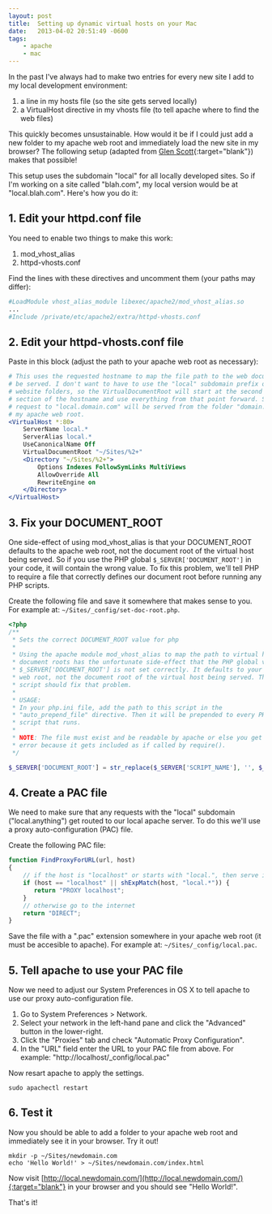 ```yaml
---
layout: post
title:  Setting up dynamic virtual hosts on your Mac
date:   2013-04-02 20:51:49 -0600
tags:
    - apache
    - mac
---
```


In the past I've always had to make two entries for every new site I add to my local development environment:

1. a line in my hosts file (so the site gets served locally)
2. a VirtualHost directive in my vhosts file (to tell apache where to find the web files)

This quickly becomes unsustainable. How would it be if I could just add a new folder to my apache web root and immediately load the new site in my browser? The following setup (adapted from [Glen Scott](http://www.glenscott.co.uk/blog/2012/11/10/simple-development-hosts-on-mac/){:target="blank"}) makes that possible!

This setup uses the subdomain "local" for all locally developed sites. So if I'm working on a site called "blah.com", my local version would be at "local.blah.com". Here's how you do it:

## 1. Edit your httpd.conf file

You need to enable two things to make this work:

1. mod_vhost_alias
2. httpd-vhosts.conf

Find the lines with these directives and uncomment them (your paths may differ):

```apache
#LoadModule vhost_alias_module libexec/apache2/mod_vhost_alias.so
...
#Include /private/etc/apache2/extra/httpd-vhosts.conf
```

## 2. Edit your httpd-vhosts.conf file

Paste in this block (adjust the path to your apache web root as necessary):

```apache
# This uses the requested hostname to map the file path to the web documents to
# be served. I don't want to have to use the "local" subdomain prefix on all my
# website folders, so the VirtualDocumentRoot will start at the second dot-
# section of the hostname and use everything from that point forward. So a
# request to "local.domain.com" will be served from the folder "domain.com" in
# my apache web root.
<VirtualHost *:80>
    ServerName local.*
    ServerAlias local.*
    UseCanonicalName Off
    VirtualDocumentRoot "~/Sites/%2+"
    <Directory "~/Sites/%2+">
        Options Indexes FollowSymLinks MultiViews
        AllowOverride All
        RewriteEngine on
    </Directory>
</VirtualHost>
```

## 3. Fix your DOCUMENT_ROOT

One side-effect of using mod_vhost_alias is that your DOCUMENT_ROOT defaults to the apache web root, not the document root of the virtual host being served. So if you use the PHP global `$_SERVER['DOCUMENT_ROOT']` in your code, it will contain the wrong value. To fix this problem, we'll tell PHP to require a file that correctly defines our document root before running any PHP scripts.

Create the following file and save it somewhere that makes sense to you. For example at: `~/Sites/_config/set-doc-root.php`.

```php
<?php
/**
 * Sets the correct DOCUMENT_ROOT value for php
 *
 * Using the apache module mod_vhost_alias to map the path to virtual host
 * document roots has the unfortunate side-effect that the PHP global variable
 * $_SERVER['DOCUMENT_ROOT'] is not set correctly. It defaults to your apache
 * web root, not the document root of the virtual host being served. This
 * script should fix that problem.
 * 
 * USAGE:
 * In your php.ini file, add the path to this script in the
 * "auto_prepend_file" directive. Then it will be prepended to every PHP
 * script that runs.
 * 
 * NOTE: The file must exist and be readable by apache or else you get a fatal
 * error because it gets included as if called by require().
 */

$_SERVER['DOCUMENT_ROOT'] = str_replace($_SERVER['SCRIPT_NAME'], '', $_SERVER['SCRIPT_FILENAME']);
```

## 4. Create a PAC file

We need to make sure that any requests with the "local" subdomain ("local.anything") get routed to our local apache server. To do this we'll use a proxy auto-configuration (PAC) file.

Create the following PAC file:

```javascript
function FindProxyForURL(url, host)
{
    // if the host is "localhost" or starts with "local.", then serve it locally
    if (host == "localhost" || shExpMatch(host, "local.*")) {
       return "PROXY localhost";
    }
    // otherwise go to the internet
    return "DIRECT";
}
```

Save the file with a ".pac" extension somewhere in your apache web root (it must be accesible to apache). For example at: `~/Sites/_config/local.pac`.

## 5. Tell apache to use your PAC file

Now we need to adjust our System Preferences in OS X to tell apache to use our proxy auto-configuration file.

1. Go to System Preferences &gt; Network.
2. Select your network in the left-hand pane and click the "Advanced" button in the lower-right.
3. Click the "Proxies" tab and check "Automatic Proxy Configuration".
4. In the "URL" field enter the URL to your PAC file from above. For example: "http://localhost/_config/local.pac"

Now resart apache to apply the settings.

```shell
sudo apachectl restart
```

## 6. Test it

Now you should be able to add a folder to your apache web root and immediately see it in your browser. Try it out!

```shell
mkdir -p ~/Sites/newdomain.com
echo 'Hello World!' > ~/Sites/newdomain.com/index.html
```

Now visit [http://local.newdomain.com/](http://local.newdomain.com/){:target="blank"} in your browser and you should see "Hello World!".

That's it!
